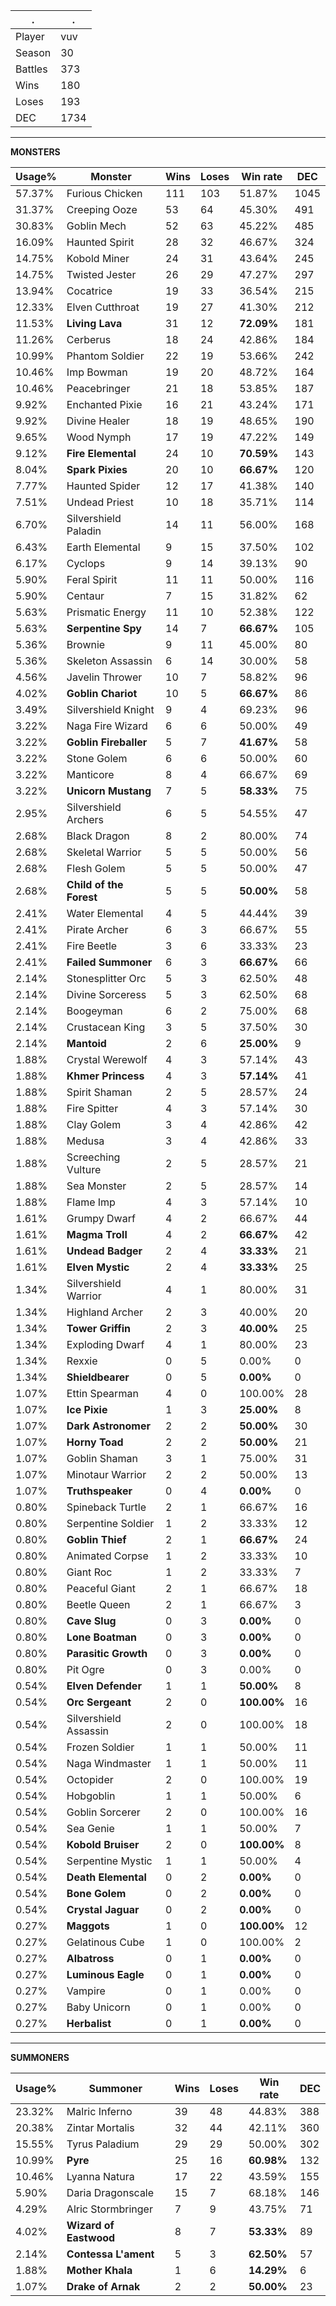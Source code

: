 .|.
|-|-
Player|vuv
Season|30
Battles|373
Wins|180
Loses|193
DEC|1734

---
**MONSTERS**

Usage%|Monster|Wins|Loses|Win rate|DEC|
-|-|-|-|-|-|
57.37%|Furious Chicken|111|103|51.87%|1045|
31.37%|Creeping Ooze|53|64|45.30%|491|
30.83%|Goblin Mech|52|63|45.22%|485|
16.09%|Haunted Spirit|28|32|46.67%|324|
14.75%|Kobold Miner|24|31|43.64%|245|
14.75%|Twisted Jester|26|29|47.27%|297|
13.94%|Cocatrice|19|33|36.54%|215|
12.33%|Elven Cutthroat|19|27|41.30%|212|
11.53%|**Living Lava**|31|12|**72.09%**|181|
11.26%|Cerberus|18|24|42.86%|184|
10.99%|Phantom Soldier|22|19|53.66%|242|
10.46%|Imp Bowman|19|20|48.72%|164|
10.46%|Peacebringer|21|18|53.85%|187|
9.92%|Enchanted Pixie|16|21|43.24%|171|
9.92%|Divine Healer|18|19|48.65%|190|
9.65%|Wood Nymph|17|19|47.22%|149|
9.12%|**Fire Elemental**|24|10|**70.59%**|143|
8.04%|**Spark Pixies**|20|10|**66.67%**|120|
7.77%|Haunted Spider|12|17|41.38%|140|
7.51%|Undead Priest|10|18|35.71%|114|
6.70%|Silvershield Paladin|14|11|56.00%|168|
6.43%|Earth Elemental|9|15|37.50%|102|
6.17%|Cyclops|9|14|39.13%|90|
5.90%|Feral Spirit|11|11|50.00%|116|
5.90%|Centaur|7|15|31.82%|62|
5.63%|Prismatic Energy|11|10|52.38%|122|
5.63%|**Serpentine Spy**|14|7|**66.67%**|105|
5.36%|Brownie|9|11|45.00%|80|
5.36%|Skeleton Assassin|6|14|30.00%|58|
4.56%|Javelin Thrower|10|7|58.82%|96|
4.02%|**Goblin Chariot**|10|5|**66.67%**|86|
3.49%|Silvershield Knight|9|4|69.23%|96|
3.22%|Naga Fire Wizard|6|6|50.00%|49|
3.22%|**Goblin Fireballer**|5|7|**41.67%**|58|
3.22%|Stone Golem|6|6|50.00%|60|
3.22%|Manticore|8|4|66.67%|69|
3.22%|**Unicorn Mustang**|7|5|**58.33%**|75|
2.95%|Silvershield Archers|6|5|54.55%|47|
2.68%|Black Dragon|8|2|80.00%|74|
2.68%|Skeletal Warrior|5|5|50.00%|56|
2.68%|Flesh Golem|5|5|50.00%|47|
2.68%|**Child of the Forest**|5|5|**50.00%**|58|
2.41%|Water Elemental|4|5|44.44%|39|
2.41%|Pirate Archer|6|3|66.67%|55|
2.41%|Fire Beetle|3|6|33.33%|23|
2.41%|**Failed Summoner**|6|3|**66.67%**|66|
2.14%|Stonesplitter Orc|5|3|62.50%|48|
2.14%|Divine Sorceress|5|3|62.50%|68|
2.14%|Boogeyman|6|2|75.00%|68|
2.14%|Crustacean King|3|5|37.50%|30|
2.14%|**Mantoid**|2|6|**25.00%**|9|
1.88%|Crystal Werewolf|4|3|57.14%|43|
1.88%|**Khmer Princess**|4|3|**57.14%**|41|
1.88%|Spirit Shaman|2|5|28.57%|24|
1.88%|Fire Spitter|4|3|57.14%|30|
1.88%|Clay Golem|3|4|42.86%|42|
1.88%|Medusa|3|4|42.86%|33|
1.88%|Screeching Vulture|2|5|28.57%|21|
1.88%|Sea Monster|2|5|28.57%|14|
1.88%|Flame Imp|4|3|57.14%|10|
1.61%|Grumpy Dwarf|4|2|66.67%|44|
1.61%|**Magma Troll**|4|2|**66.67%**|42|
1.61%|**Undead Badger**|2|4|**33.33%**|21|
1.61%|**Elven Mystic**|2|4|**33.33%**|25|
1.34%|Silvershield Warrior|4|1|80.00%|31|
1.34%|Highland Archer|2|3|40.00%|20|
1.34%|**Tower Griffin**|2|3|**40.00%**|25|
1.34%|Exploding Dwarf|4|1|80.00%|23|
1.34%|Rexxie|0|5|0.00%|0|
1.34%|**Shieldbearer**|0|5|**0.00%**|0|
1.07%|Ettin Spearman|4|0|100.00%|28|
1.07%|**Ice Pixie**|1|3|**25.00%**|8|
1.07%|**Dark Astronomer**|2|2|**50.00%**|30|
1.07%|**Horny Toad**|2|2|**50.00%**|21|
1.07%|Goblin Shaman|3|1|75.00%|31|
1.07%|Minotaur Warrior|2|2|50.00%|13|
1.07%|**Truthspeaker**|0|4|**0.00%**|0|
0.80%|Spineback Turtle|2|1|66.67%|16|
0.80%|Serpentine Soldier|1|2|33.33%|12|
0.80%|**Goblin Thief**|2|1|**66.67%**|24|
0.80%|Animated Corpse|1|2|33.33%|10|
0.80%|Giant Roc|1|2|33.33%|7|
0.80%|Peaceful Giant|2|1|66.67%|18|
0.80%|Beetle Queen|2|1|66.67%|3|
0.80%|**Cave Slug**|0|3|**0.00%**|0|
0.80%|**Lone Boatman**|0|3|**0.00%**|0|
0.80%|**Parasitic Growth**|0|3|**0.00%**|0|
0.80%|Pit Ogre|0|3|0.00%|0|
0.54%|**Elven Defender**|1|1|**50.00%**|8|
0.54%|**Orc Sergeant**|2|0|**100.00%**|16|
0.54%|Silvershield Assassin|2|0|100.00%|18|
0.54%|Frozen Soldier|1|1|50.00%|11|
0.54%|Naga Windmaster|1|1|50.00%|11|
0.54%|Octopider|2|0|100.00%|19|
0.54%|Hobgoblin|1|1|50.00%|6|
0.54%|Goblin Sorcerer|2|0|100.00%|16|
0.54%|Sea Genie|1|1|50.00%|7|
0.54%|**Kobold Bruiser**|2|0|**100.00%**|8|
0.54%|Serpentine Mystic|1|1|50.00%|4|
0.54%|**Death Elemental**|0|2|**0.00%**|0|
0.54%|**Bone Golem**|0|2|**0.00%**|0|
0.54%|**Crystal Jaguar**|0|2|**0.00%**|0|
0.27%|**Maggots**|1|0|**100.00%**|12|
0.27%|Gelatinous Cube|1|0|100.00%|2|
0.27%|**Albatross**|0|1|**0.00%**|0|
0.27%|**Luminous Eagle**|0|1|**0.00%**|0|
0.27%|Vampire|0|1|0.00%|0|
0.27%|Baby Unicorn|0|1|0.00%|0|
0.27%|**Herbalist**|0|1|**0.00%**|0|

---
**SUMMONERS**

Usage%|Summoner|Wins|Loses|Win rate|DEC|
-|-|-|-|-|-|
23.32%|Malric Inferno|39|48|44.83%|388|
20.38%|Zintar Mortalis|32|44|42.11%|360|
15.55%|Tyrus Paladium|29|29|50.00%|302|
10.99%|**Pyre**|25|16|**60.98%**|132|
10.46%|Lyanna Natura|17|22|43.59%|155|
5.90%|Daria Dragonscale|15|7|68.18%|146|
4.29%|Alric Stormbringer|7|9|43.75%|71|
4.02%|**Wizard of Eastwood**|8|7|**53.33%**|89|
2.14%|**Contessa L'ament**|5|3|**62.50%**|57|
1.88%|**Mother Khala**|1|6|**14.29%**|6|
1.07%|**Drake of Arnak**|2|2|**50.00%**|23|
